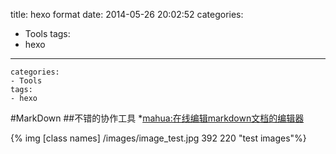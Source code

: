 title: hexo format
date: 2014-05-26 20:02:52
categories:
- Tools
tags: 
- hexo
---

``` hexo 设置分类和搜索标签
categories:
- Tools
tags:
- hexo
```

#MarkDown
##不错的协作工具
*[mahua:在线编辑markdown文档的编辑器](http://mahua.jser.me/) 

{% img [class names] /images/image_test.jpg 392 220 "test images"%}
